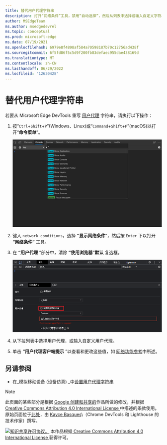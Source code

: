 ```yaml
---
title: 替代用户代理字符串
description: 打开“网络条件”工具，禁用“自动选择”，然后从列表中选择或输入自定义字符串。
author: MSEdgeTeam
ms.author: msedgedevrel
ms.topic: conceptual
ms.prod: microsoft-edge
ms.date: 07/19/2021
ms.openlocfilehash: 6979e8f4898af584a70598187b70c12756ad438f
ms.sourcegitcommit: 6f5fd86f5c5d9f200fb83defaec955dae438169d
ms.translationtype: MT
ms.contentlocale: zh-CN
ms.lasthandoff: 06/29/2022
ms.locfileid: "12630428"
---
```

<!-- Copyright Kayce Basques

   Licensed under the Apache License, Version 2.0 (the "License");
   you may not use this file except in compliance with the License.
   You may obtain a copy of the License at

       https://www.apache.org/licenses/LICENSE-2.0

   Unless required by applicable law or agreed to in writing, software
   distributed under the License is distributed on an "AS IS" BASIS,
   WITHOUT WARRANTIES OR CONDITIONS OF ANY KIND, either express or implied.
   See the License for the specific language governing permissions and
   limitations under the License.  -->
# <a name="override-the-user-agent-string"></a>替代用户代理字符串

若要从 Microsoft Edge DevTools 重写 [用户代理](https://developer.mozilla.org/docs/Glossary/User_agent) 字符串，请执行以下操作：

1. 按“`Ctrl`+`Shift`+`P`”(Windows、Linux)或“`Command`+`Shift`+`P`”(macOS)以打开“**命令菜单**”。

   ![命令菜单。](../media/device-mode-console-command-menu.msft.png)
    
1. 键入 `network conditions`，选择 **“显示网络条件**”，然后按 `Enter` 下以打开 **“网络条件”** 工具。

1. 在 **“用户代理** ”部分中，清除 **“使用浏览器”默认** 复选框。

   ![清除“使用浏览器默认值”复选框。](../media/clear-use-browser-default-checkbox.png)

1. 从下拉列表中选择用户代理，或输入自定义用户代理。

1. 单击 **“用户代理客户端提示** ”以查看和更改这些值，如 [网络功能参考](../network/reference.md)中所述。


<!-- ====================================================================== -->
## <a name="see-also"></a>另请参阅

* 在_模拟移动设备 (设备仿真) _中[设置用户代理字符串](index.md#set-the-user-agent-string)


<!-- ====================================================================== -->
> [!NOTE]
> 此页面的某些部分是根据 [Google 创建和共享的](https://developers.google.com/terms/site-policies)作品所做的修改，并根据[ Creative Commons Attribution 4.0 International License ](https://creativecommons.org/licenses/by/4.0)中描述的条款使用。
> 原始页面位于[此处](https://developer.chrome.com/docs/devtools/device-mode/override-user-agent/)，由 [Kayce Basques](https://developers.google.com/web/resources/contributors#kayce-basques)\（Chrome DevTools 和 Lighthouse 的技术作家）撰写。

[![知识共享许可协议。](../../media/cc-logo/88x31.png)](https://creativecommons.org/licenses/by/4.0)
本作品根据[ Creative Commons Attribution 4.0 International License ](https://creativecommons.org/licenses/by/4.0)获得许可。
